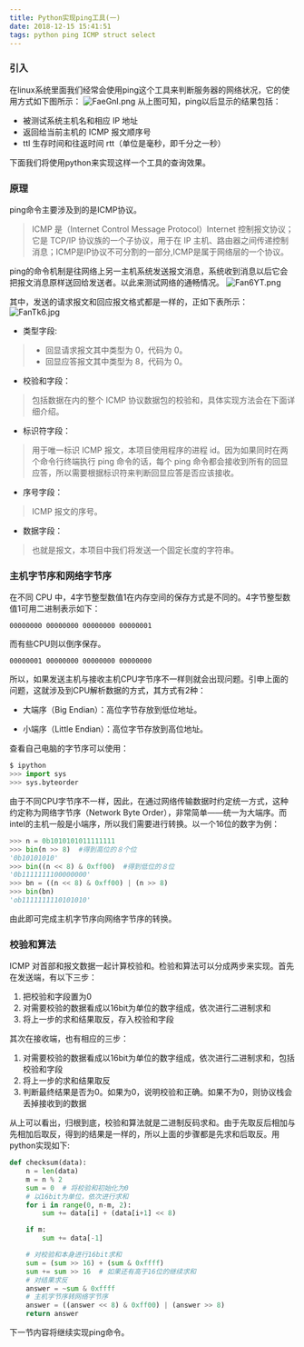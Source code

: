 ```yaml
---
title: Python实现ping工具(一)
date: 2018-12-15 15:41:51
tags: python ping ICMP struct select
---
```


### 引入

在linux系统里面我们经常会使用ping这个工具来判断服务器的网络状况，它的使用方式如下图所示：
![FaeGnI.png](https://s1.ax1x.com/2018/12/15/FaeGnI.png)
从上图可知，ping以后显示的结果包括：

- 被测试系统主机名和相应 IP 地址
- 返回给当前主机的 ICMP 报文顺序号
- ttl 生存时间和往返时间 rtt（单位是毫秒，即千分之一秒）

下面我们将使用python来实现这样一个工具的查询效果。
<!--more-->

### 原理

ping命令主要涉及到的是ICMP协议。

> ICMP 是（Internet Control Message Protocol）Internet 控制报文协议；它是 TCP/IP 协议族的一个子协议，用于在 IP 主机、路由器之间传递控制消息；ICMP是IP协议不可分割的一部分,ICMP是属于网络层的一个协议。

ping的命令机制是往网络上另一主机系统发送报文消息，系统收到消息以后它会把报文消息原样送回给发送者。以此来测试网络的通畅情况。
![Fan6YT.png](https://s1.ax1x.com/2018/12/15/Fan6YT.png)

其中，发送的请求报文和回应报文格式都是一样的，正如下表所示：
![FanTk6.jpg](https://s1.ax1x.com/2018/12/15/FanTk6.jpg)

- 类型字段:

> - 回显请求报文其中类型为 0，代码为 0。
> - 回显应答报文其中类型为 8，代码为 0。

- 校验和字段：

> 包括数据在内的整个 ICMP 协议数据包的校验和，具体实现方法会在下面详细介绍。

- 标识符字段：

> 用于唯一标识 ICMP 报文，本项目使用程序的进程 id。因为如果同时在两个命令行终端执行 ping 命令的话，每个 ping 命令都会接收到所有的回显应答，所以需要根据标识符来判断回显应答是否应该接收。

- 序号字段：

> ICMP 报文的序号。

- 数据字段：

> 也就是报文，本项目中我们将发送一个固定长度的字符串。

### 主机字节序和网络字节序

在不同 CPU 中，4字节整型数值1在内存空间的保存方式是不同的。4字节整型数值1可用二进制表示如下：

`00000000 00000000 00000000 00000001`

而有些CPU则以倒序保存。

`00000001 00000000 00000000 00000000`

所以，如果发送主机与接收主机CPU字节序不一样则就会出现问题。引申上面的问题，这就涉及到CPU解析数据的方式，其方式有2种：

- 大端序（Big Endian）：高位字节存放到低位地址。

- 小端序（Little Endian）：高位字节存放到高位地址。

查看自己电脑的字节序可以使用：

``` python
$ ipython
>>> import sys
>>> sys.byteorder
```

由于不同CPU字节序不一样，因此，在通过网络传输数据时约定统一方式，这种约定称为网络字节序（Network Byte Order），非常简单——统一为大端序。而intel的主机一般是小端序，所以我们需要进行转换。以一个16位的数字为例：

``` python
>>> n = 0b1010101011111111
>>> bin(n >> 8)  #得到高位的８个位
'0b10101010'
>>> bin((n << 8) & 0xff00)  #得到低位的８位
'0b1111111100000000'
>>> bn = ((n << 8) & 0xff00) | (n >> 8)
>>> bin(bn)
'ob1111111110101010'
```

由此即可完成主机字节序向网络字节序的转换。

### 校验和算法

ICMP 对首部和报文数据一起计算校验和。检验和算法可以分成两步来实现。首先在发送端，有以下三步：

1. 把校验和字段置为0
2. 对需要校验的数据看成以16bit为单位的数字组成，依次进行二进制求和
3. 将上一步的求和结果取反，存入校验和字段

其次在接收端，也有相应的三步：

1. 对需要校验的数据看成以16bit为单位的数字组成，依次进行二进制求和，包括校验和字段
2. 将上一步的求和结果取反
3. 判断最终结果是否为0。如果为0，说明校验和正确。如果不为0，则协议栈会丢掉接收到的数据

从上可以看出，归根到底，校验和算法就是二进制反码求和。由于先取反后相加与先相加后取反，得到的结果是一样的，所以上面的步骤都是先求和后取反。用python实现如下:

```python
def checksum(data):
    n = len(data)
    m = n % 2
    sum = 0  # 将校验和初始化为0
    # 以16bit为单位，依次进行求和
    for i in range(0, n-m, 2):
        sum += data[i] + (data[i+1] << 8)

    if m:
        sum += data[-1]

    # 对校验和本身进行16bit求和
    sum = (sum >> 16) + (sum & 0xffff)
    sum += sum >> 16  # 如果还有高于16位的继续求和
    # 对结果求反
    answer = ~sum & 0xffff
    # 主机字节序转网络字节序
    answer = ((answer << 8) & 0xff00) | (answer >> 8)
    return answer
```

下一节内容将继续实现ping命令。
